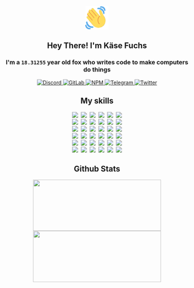 <div><p align=center><img src=./resources/images/wave.gif width=64px height=64px></p><h2 align=center>Hey There! I'm Käse Fuchs</h2><h3 align=center>I'm a <code>18.31255</code> year old fox who writes code to make computers do things</h3><p align=center><a href=https://discord.com/users/507526681125322772><img alt=Discord src="https://img.shields.io/badge/Discord-5865F2?logo=discord&logoColor=white&style=flat-square#1b9e72f440941080052ced857b2ea986"> </a><a href=https://gitlab.com/kasefuchs><img alt=GitLab src="https://img.shields.io/badge/GitLab-330F63?logo=gitlab&logoColor=white&style=flat-square#1b9e72f440941080052ced857b2ea986"> </a><a href=https://npmjs.com/~kasefuchs><img alt=NPM src="https://img.shields.io/badge/NPM-CB3837?logo=npm&logoColor=white&style=flat-square#1b9e72f440941080052ced857b2ea986"> </a><a href=https://t.me/kasefuchs><img alt=Telegram src="https://img.shields.io/badge/Telegram-2CA5E0?logo=telegram&logoColor=white&style=flat-square#1b9e72f440941080052ced857b2ea986"> </a><a href=https://twitter.com/kasefuchs><img alt=Twitter src="https://img.shields.io/badge/Twitter-1DA1F2?logo=twitter&logoColor=white&style=flat-square#1b9e72f440941080052ced857b2ea986"></a></p><h2 align=center>My skills</h2><p align=center><a href=https://aws.amazon.com/ ><picture><source srcset="https://skillicons.dev/icons?i=aws&theme=dark#1b9e72f440941080052ced857b2ea986" media="(prefers-color-scheme: dark)"><source srcset="https://skillicons.dev/icons?i=aws&theme=light#1b9e72f440941080052ced857b2ea986" media="(prefers-color-scheme: light), (prefers-color-scheme: no-preference)"><img src="https://skillicons.dev/icons?i=aws&theme=light#1b9e72f440941080052ced857b2ea986"></picture></a>&nbsp;&nbsp;<a href=https://en.wikipedia.org/wiki/Bash_(Unix_shell)><picture><source srcset="https://skillicons.dev/icons?i=bash&theme=dark#1b9e72f440941080052ced857b2ea986" media="(prefers-color-scheme: dark)"><source srcset="https://skillicons.dev/icons?i=bash&theme=light#1b9e72f440941080052ced857b2ea986" media="(prefers-color-scheme: light), (prefers-color-scheme: no-preference)"><img src="https://skillicons.dev/icons?i=bash&theme=light#1b9e72f440941080052ced857b2ea986"></picture></a>&nbsp;&nbsp;<a href=https://discord.com/developers/docs><picture><source srcset="https://skillicons.dev/icons?i=bots&theme=dark#1b9e72f440941080052ced857b2ea986" media="(prefers-color-scheme: dark)"><source srcset="https://skillicons.dev/icons?i=bots&theme=light#1b9e72f440941080052ced857b2ea986" media="(prefers-color-scheme: light), (prefers-color-scheme: no-preference)"><img src="https://skillicons.dev/icons?i=bots&theme=light#1b9e72f440941080052ced857b2ea986"></picture></a>&nbsp;&nbsp;<a href=https://www.cloudflare.com/ ><picture><source srcset="https://skillicons.dev/icons?i=cloudflare&theme=dark#1b9e72f440941080052ced857b2ea986" media="(prefers-color-scheme: dark)"><source srcset="https://skillicons.dev/icons?i=cloudflare&theme=light#1b9e72f440941080052ced857b2ea986" media="(prefers-color-scheme: light), (prefers-color-scheme: no-preference)"><img src="https://skillicons.dev/icons?i=cloudflare&theme=light#1b9e72f440941080052ced857b2ea986"></picture></a>&nbsp;&nbsp;<a href=https://en.wikipedia.org/wiki/CSS><picture><source srcset="https://skillicons.dev/icons?i=css&theme=dark#1b9e72f440941080052ced857b2ea986" media="(prefers-color-scheme: dark)"><source srcset="https://skillicons.dev/icons?i=css&theme=light#1b9e72f440941080052ced857b2ea986" media="(prefers-color-scheme: light), (prefers-color-scheme: no-preference)"><img src="https://skillicons.dev/icons?i=css&theme=light#1b9e72f440941080052ced857b2ea986"></picture></a>&nbsp;&nbsp;<a href=https://www.docker.com/ ><picture><source srcset="https://skillicons.dev/icons?i=docker&theme=dark#1b9e72f440941080052ced857b2ea986" media="(prefers-color-scheme: dark)"><source srcset="https://skillicons.dev/icons?i=docker&theme=light#1b9e72f440941080052ced857b2ea986" media="(prefers-color-scheme: light), (prefers-color-scheme: no-preference)"><img src="https://skillicons.dev/icons?i=docker&theme=light#1b9e72f440941080052ced857b2ea986"></picture></a><br><a href=https://www.electronjs.org/ ><picture><source srcset="https://skillicons.dev/icons?i=electron&theme=dark#1b9e72f440941080052ced857b2ea986" media="(prefers-color-scheme: dark)"><source srcset="https://skillicons.dev/icons?i=electron&theme=light#1b9e72f440941080052ced857b2ea986" media="(prefers-color-scheme: light), (prefers-color-scheme: no-preference)"><img src="https://skillicons.dev/icons?i=electron&theme=light#1b9e72f440941080052ced857b2ea986"></picture></a>&nbsp;&nbsp;<a href=https://expressjs.com/ ><picture><source srcset="https://skillicons.dev/icons?i=express&theme=dark#1b9e72f440941080052ced857b2ea986" media="(prefers-color-scheme: dark)"><source srcset="https://skillicons.dev/icons?i=express&theme=light#1b9e72f440941080052ced857b2ea986" media="(prefers-color-scheme: light), (prefers-color-scheme: no-preference)"><img src="https://skillicons.dev/icons?i=express&theme=light#1b9e72f440941080052ced857b2ea986"></picture></a>&nbsp;&nbsp;<a href=https://www.figma.com/ ><picture><source srcset="https://skillicons.dev/icons?i=figma&theme=dark#1b9e72f440941080052ced857b2ea986" media="(prefers-color-scheme: dark)"><source srcset="https://skillicons.dev/icons?i=figma&theme=light#1b9e72f440941080052ced857b2ea986" media="(prefers-color-scheme: light), (prefers-color-scheme: no-preference)"><img src="https://skillicons.dev/icons?i=figma&theme=light#1b9e72f440941080052ced857b2ea986"></picture></a>&nbsp;&nbsp;<a href=https://firebase.google.com/ ><picture><source srcset="https://skillicons.dev/icons?i=firebase&theme=dark#1b9e72f440941080052ced857b2ea986" media="(prefers-color-scheme: dark)"><source srcset="https://skillicons.dev/icons?i=firebase&theme=light#1b9e72f440941080052ced857b2ea986" media="(prefers-color-scheme: light), (prefers-color-scheme: no-preference)"><img src="https://skillicons.dev/icons?i=firebase&theme=light#1b9e72f440941080052ced857b2ea986"></picture></a>&nbsp;&nbsp;<a href=https://flask.palletsprojects.com/ ><picture><source srcset="https://skillicons.dev/icons?i=flask&theme=dark#1b9e72f440941080052ced857b2ea986" media="(prefers-color-scheme: dark)"><source srcset="https://skillicons.dev/icons?i=flask&theme=light#1b9e72f440941080052ced857b2ea986" media="(prefers-color-scheme: light), (prefers-color-scheme: no-preference)"><img src="https://skillicons.dev/icons?i=flask&theme=light#1b9e72f440941080052ced857b2ea986"></picture></a>&nbsp;&nbsp;<a href=https://cloud.google.com/ ><picture><source srcset="https://skillicons.dev/icons?i=gcp&theme=dark#1b9e72f440941080052ced857b2ea986" media="(prefers-color-scheme: dark)"><source srcset="https://skillicons.dev/icons?i=gcp&theme=light#1b9e72f440941080052ced857b2ea986" media="(prefers-color-scheme: light), (prefers-color-scheme: no-preference)"><img src="https://skillicons.dev/icons?i=gcp&theme=light#1b9e72f440941080052ced857b2ea986"></picture></a><br><a href=https://git-scm.com/ ><picture><source srcset="https://skillicons.dev/icons?i=git&theme=dark#1b9e72f440941080052ced857b2ea986" media="(prefers-color-scheme: dark)"><source srcset="https://skillicons.dev/icons?i=git&theme=light#1b9e72f440941080052ced857b2ea986" media="(prefers-color-scheme: light), (prefers-color-scheme: no-preference)"><img src="https://skillicons.dev/icons?i=git&theme=light#1b9e72f440941080052ced857b2ea986"></picture></a>&nbsp;&nbsp;<a href=https://github.com/ ><picture><source srcset="https://skillicons.dev/icons?i=github&theme=dark#1b9e72f440941080052ced857b2ea986" media="(prefers-color-scheme: dark)"><source srcset="https://skillicons.dev/icons?i=github&theme=light#1b9e72f440941080052ced857b2ea986" media="(prefers-color-scheme: light), (prefers-color-scheme: no-preference)"><img src="https://skillicons.dev/icons?i=github&theme=light#1b9e72f440941080052ced857b2ea986"></picture></a>&nbsp;&nbsp;<a href=https://gitlab.com/ ><picture><source srcset="https://skillicons.dev/icons?i=gitlab&theme=dark#1b9e72f440941080052ced857b2ea986" media="(prefers-color-scheme: dark)"><source srcset="https://skillicons.dev/icons?i=gitlab&theme=light#1b9e72f440941080052ced857b2ea986" media="(prefers-color-scheme: light), (prefers-color-scheme: no-preference)"><img src="https://skillicons.dev/icons?i=gitlab&theme=light#1b9e72f440941080052ced857b2ea986"></picture></a>&nbsp;&nbsp;<a href=https://www.heroku.com/ ><picture><source srcset="https://skillicons.dev/icons?i=heroku&theme=dark#1b9e72f440941080052ced857b2ea986" media="(prefers-color-scheme: dark)"><source srcset="https://skillicons.dev/icons?i=heroku&theme=light#1b9e72f440941080052ced857b2ea986" media="(prefers-color-scheme: light), (prefers-color-scheme: no-preference)"><img src="https://skillicons.dev/icons?i=heroku&theme=light#1b9e72f440941080052ced857b2ea986"></picture></a>&nbsp;&nbsp;<a href=https://en.wikipedia.org/wiki/HTML><picture><source srcset="https://skillicons.dev/icons?i=html&theme=dark#1b9e72f440941080052ced857b2ea986" media="(prefers-color-scheme: dark)"><source srcset="https://skillicons.dev/icons?i=html&theme=light#1b9e72f440941080052ced857b2ea986" media="(prefers-color-scheme: light), (prefers-color-scheme: no-preference)"><img src="https://skillicons.dev/icons?i=html&theme=light#1b9e72f440941080052ced857b2ea986"></picture></a>&nbsp;&nbsp;<a href=https://en.wikipedia.org/wiki/JavaScript><picture><source srcset="https://skillicons.dev/icons?i=js&theme=dark#1b9e72f440941080052ced857b2ea986" media="(prefers-color-scheme: dark)"><source srcset="https://skillicons.dev/icons?i=js&theme=light#1b9e72f440941080052ced857b2ea986" media="(prefers-color-scheme: light), (prefers-color-scheme: no-preference)"><img src="https://skillicons.dev/icons?i=js&theme=light#1b9e72f440941080052ced857b2ea986"></picture></a><br><a href=https://en.wikipedia.org/wiki/Linux><picture><source srcset="https://skillicons.dev/icons?i=linux&theme=dark#1b9e72f440941080052ced857b2ea986" media="(prefers-color-scheme: dark)"><source srcset="https://skillicons.dev/icons?i=linux&theme=light#1b9e72f440941080052ced857b2ea986" media="(prefers-color-scheme: light), (prefers-color-scheme: no-preference)"><img src="https://skillicons.dev/icons?i=linux&theme=light#1b9e72f440941080052ced857b2ea986"></picture></a>&nbsp;&nbsp;<a href=https://mui.com/ ><picture><source srcset="https://skillicons.dev/icons?i=materialui&theme=dark#1b9e72f440941080052ced857b2ea986" media="(prefers-color-scheme: dark)"><source srcset="https://skillicons.dev/icons?i=materialui&theme=light#1b9e72f440941080052ced857b2ea986" media="(prefers-color-scheme: light), (prefers-color-scheme: no-preference)"><img src="https://skillicons.dev/icons?i=materialui&theme=light#1b9e72f440941080052ced857b2ea986"></picture></a>&nbsp;&nbsp;<a href=https://en.wikipedia.org/wiki/Markdown><picture><source srcset="https://skillicons.dev/icons?i=md&theme=dark#1b9e72f440941080052ced857b2ea986" media="(prefers-color-scheme: dark)"><source srcset="https://skillicons.dev/icons?i=md&theme=light#1b9e72f440941080052ced857b2ea986" media="(prefers-color-scheme: light), (prefers-color-scheme: no-preference)"><img src="https://skillicons.dev/icons?i=md&theme=light#1b9e72f440941080052ced857b2ea986"></picture></a>&nbsp;&nbsp;<a href=https://www.mongodb.com/ ><picture><source srcset="https://skillicons.dev/icons?i=mongodb&theme=dark#1b9e72f440941080052ced857b2ea986" media="(prefers-color-scheme: dark)"><source srcset="https://skillicons.dev/icons?i=mongodb&theme=light#1b9e72f440941080052ced857b2ea986" media="(prefers-color-scheme: light), (prefers-color-scheme: no-preference)"><img src="https://skillicons.dev/icons?i=mongodb&theme=light#1b9e72f440941080052ced857b2ea986"></picture></a>&nbsp;&nbsp;<a href=https://www.mysql.com/ ><picture><source srcset="https://skillicons.dev/icons?i=mysql&theme=dark#1b9e72f440941080052ced857b2ea986" media="(prefers-color-scheme: dark)"><source srcset="https://skillicons.dev/icons?i=mysql&theme=light#1b9e72f440941080052ced857b2ea986" media="(prefers-color-scheme: light), (prefers-color-scheme: no-preference)"><img src="https://skillicons.dev/icons?i=mysql&theme=light#1b9e72f440941080052ced857b2ea986"></picture></a>&nbsp;&nbsp;<a href=https://nextjs.org/ ><picture><source srcset="https://skillicons.dev/icons?i=nextjs&theme=dark#1b9e72f440941080052ced857b2ea986" media="(prefers-color-scheme: dark)"><source srcset="https://skillicons.dev/icons?i=nextjs&theme=light#1b9e72f440941080052ced857b2ea986" media="(prefers-color-scheme: light), (prefers-color-scheme: no-preference)"><img src="https://skillicons.dev/icons?i=nextjs&theme=light#1b9e72f440941080052ced857b2ea986"></picture></a><br><a href=https://nodejs.org/en/ ><picture><source srcset="https://skillicons.dev/icons?i=nodejs&theme=dark#1b9e72f440941080052ced857b2ea986" media="(prefers-color-scheme: dark)"><source srcset="https://skillicons.dev/icons?i=nodejs&theme=light#1b9e72f440941080052ced857b2ea986" media="(prefers-color-scheme: light), (prefers-color-scheme: no-preference)"><img src="https://skillicons.dev/icons?i=nodejs&theme=light#1b9e72f440941080052ced857b2ea986"></picture></a>&nbsp;&nbsp;<a href=https://www.postgresql.org/ ><picture><source srcset="https://skillicons.dev/icons?i=postgres&theme=dark#1b9e72f440941080052ced857b2ea986" media="(prefers-color-scheme: dark)"><source srcset="https://skillicons.dev/icons?i=postgres&theme=light#1b9e72f440941080052ced857b2ea986" media="(prefers-color-scheme: light), (prefers-color-scheme: no-preference)"><img src="https://skillicons.dev/icons?i=postgres&theme=light#1b9e72f440941080052ced857b2ea986"></picture></a>&nbsp;&nbsp;<a href=https://learn.microsoft.com/en-us/powershell/ ><picture><source srcset="https://skillicons.dev/icons?i=powershell&theme=dark#1b9e72f440941080052ced857b2ea986" media="(prefers-color-scheme: dark)"><source srcset="https://skillicons.dev/icons?i=powershell&theme=light#1b9e72f440941080052ced857b2ea986" media="(prefers-color-scheme: light), (prefers-color-scheme: no-preference)"><img src="https://skillicons.dev/icons?i=powershell&theme=light#1b9e72f440941080052ced857b2ea986"></picture></a>&nbsp;&nbsp;<a href=https://www.python.org/ ><picture><source srcset="https://skillicons.dev/icons?i=py&theme=dark#1b9e72f440941080052ced857b2ea986" media="(prefers-color-scheme: dark)"><source srcset="https://skillicons.dev/icons?i=py&theme=light#1b9e72f440941080052ced857b2ea986" media="(prefers-color-scheme: light), (prefers-color-scheme: no-preference)"><img src="https://skillicons.dev/icons?i=py&theme=light#1b9e72f440941080052ced857b2ea986"></picture></a>&nbsp;&nbsp;<a href=https://www.raspberrypi.org/ ><picture><source srcset="https://skillicons.dev/icons?i=raspberrypi&theme=dark#1b9e72f440941080052ced857b2ea986" media="(prefers-color-scheme: dark)"><source srcset="https://skillicons.dev/icons?i=raspberrypi&theme=light#1b9e72f440941080052ced857b2ea986" media="(prefers-color-scheme: light), (prefers-color-scheme: no-preference)"><img src="https://skillicons.dev/icons?i=raspberrypi&theme=light#1b9e72f440941080052ced857b2ea986"></picture></a>&nbsp;&nbsp;<a href=https://reactjs.org/ ><picture><source srcset="https://skillicons.dev/icons?i=react&theme=dark#1b9e72f440941080052ced857b2ea986" media="(prefers-color-scheme: dark)"><source srcset="https://skillicons.dev/icons?i=react&theme=light#1b9e72f440941080052ced857b2ea986" media="(prefers-color-scheme: light), (prefers-color-scheme: no-preference)"><img src="https://skillicons.dev/icons?i=react&theme=light#1b9e72f440941080052ced857b2ea986"></picture></a><br><a href=https://redux.js.org/ ><picture><source srcset="https://skillicons.dev/icons?i=redux&theme=dark#1b9e72f440941080052ced857b2ea986" media="(prefers-color-scheme: dark)"><source srcset="https://skillicons.dev/icons?i=redux&theme=light#1b9e72f440941080052ced857b2ea986" media="(prefers-color-scheme: light), (prefers-color-scheme: no-preference)"><img src="https://skillicons.dev/icons?i=redux&theme=light#1b9e72f440941080052ced857b2ea986"></picture></a>&nbsp;&nbsp;<a href=https://en.wikipedia.org/wiki/Regular_expression><picture><source srcset="https://skillicons.dev/icons?i=regex&theme=dark#1b9e72f440941080052ced857b2ea986" media="(prefers-color-scheme: dark)"><source srcset="https://skillicons.dev/icons?i=regex&theme=light#1b9e72f440941080052ced857b2ea986" media="(prefers-color-scheme: light), (prefers-color-scheme: no-preference)"><img src="https://skillicons.dev/icons?i=regex&theme=light#1b9e72f440941080052ced857b2ea986"></picture></a>&nbsp;&nbsp;<a href=https://en.wikipedia.org/wiki/Sass_(stylesheet_language)><picture><source srcset="https://skillicons.dev/icons?i=sass&theme=dark#1b9e72f440941080052ced857b2ea986" media="(prefers-color-scheme: dark)"><source srcset="https://skillicons.dev/icons?i=sass&theme=light#1b9e72f440941080052ced857b2ea986" media="(prefers-color-scheme: light), (prefers-color-scheme: no-preference)"><img src="https://skillicons.dev/icons?i=sass&theme=light#1b9e72f440941080052ced857b2ea986"></picture></a>&nbsp;&nbsp;<a href=https://www.typescriptlang.org/ ><picture><source srcset="https://skillicons.dev/icons?i=ts&theme=dark#1b9e72f440941080052ced857b2ea986" media="(prefers-color-scheme: dark)"><source srcset="https://skillicons.dev/icons?i=ts&theme=light#1b9e72f440941080052ced857b2ea986" media="(prefers-color-scheme: light), (prefers-color-scheme: no-preference)"><img src="https://skillicons.dev/icons?i=ts&theme=light#1b9e72f440941080052ced857b2ea986"></picture></a>&nbsp;&nbsp;<a href=https://unity.com/ ><picture><source srcset="https://skillicons.dev/icons?i=unity&theme=dark#1b9e72f440941080052ced857b2ea986" media="(prefers-color-scheme: dark)"><source srcset="https://skillicons.dev/icons?i=unity&theme=light#1b9e72f440941080052ced857b2ea986" media="(prefers-color-scheme: light), (prefers-color-scheme: no-preference)"><img src="https://skillicons.dev/icons?i=unity&theme=light#1b9e72f440941080052ced857b2ea986"></picture></a>&nbsp;&nbsp;<a href=https://workers.cloudflare.com/ ><picture><source srcset="https://skillicons.dev/icons?i=workers&theme=dark#1b9e72f440941080052ced857b2ea986" media="(prefers-color-scheme: dark)"><source srcset="https://skillicons.dev/icons?i=workers&theme=light#1b9e72f440941080052ced857b2ea986" media="(prefers-color-scheme: light), (prefers-color-scheme: no-preference)"><img src="https://skillicons.dev/icons?i=workers&theme=light#1b9e72f440941080052ced857b2ea986"></picture></a><br></p><h2 align=center>Github Stats</h2><p align=center><picture><source srcset="https://github-readme-stats-kasefuchs.vercel.app/api/?count_private=true&hide_border=true&hide_rank=true&line_height=20&hide_title=true&username=Kasefuchs&theme=dark#1b9e72f440941080052ced857b2ea986" media="(prefers-color-scheme: dark)"><source srcset="https://github-readme-stats-kasefuchs.vercel.app/api/?count_private=true&hide_border=true&hide_rank=true&line_height=20&hide_title=true&username=Kasefuchs&theme=light#1b9e72f440941080052ced857b2ea986" media="(prefers-color-scheme: light), (prefers-color-scheme: no-preference)"><img align=middle width=350 height=140 src="https://github-readme-stats-kasefuchs.vercel.app/api/?count_private=true&hide_border=true&hide_rank=true&line_height=20&hide_title=true&username=Kasefuchs&theme=light#1b9e72f440941080052ced857b2ea986"></picture><picture><source srcset="https://github-readme-stats-kasefuchs.vercel.app/api/top-langs/?count_private=true&hide_border=true&layout=compact&username=Kasefuchs&theme=dark#1b9e72f440941080052ced857b2ea986" media="(prefers-color-scheme: dark)"><source srcset="https://github-readme-stats-kasefuchs.vercel.app/api/top-langs/?count_private=true&hide_border=true&layout=compact&username=Kasefuchs&theme=light#1b9e72f440941080052ced857b2ea986" media="(prefers-color-scheme: light), (prefers-color-scheme: no-preference)"><img align=middle width=350 height=140 src="https://github-readme-stats-kasefuchs.vercel.app/api/top-langs/?count_private=true&hide_border=true&layout=compact&username=Kasefuchs&theme=light#1b9e72f440941080052ced857b2ea986"></picture></p><img src="https://hit.yhype.me/github/profile?user_id=64592097#1b9e72f440941080052ced857b2ea986" alt=""></div>